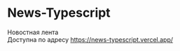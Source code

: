 # News-Typescript

Новостная лента <br>
Доступна по адресу https://news-typescript.vercel.app/<br>
<br>
<br>
<br><br>
